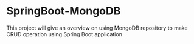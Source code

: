 # SpringBoot-MongoDB
This project will give an overview on using MongoDB repository to make CRUD operation using Spring Boot application
